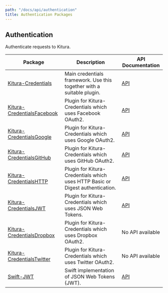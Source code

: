 ```yaml
---
path: "/docs/api/authentication"
title: Authentication Packages
---
```


## Authentication

 Authenticate requests to Kitura.

 | Package      | Description | API Documentation |
 | ----------- | ----------- | ------- |
 | [Kitura-Credentials](https://github.com/Kitura-Next/Kitura-Credentials)  | Main credentials framework. Use this together with a suitable plugin. | [API](https://kitura-next.github.io/Kitura-Credentials/) |
 | [Kitura-CredentialsFacebook](https://github.com/Kitura-Next/Kitura-CredentialsFacebook)  | Plugin for Kitura-Credentials which uses Facebook OAuth2. | [API](https://kitura-next.github.io/Kitura-CredentialsFacebook/) |
 | [Kitura-CredentialsGoogle](https://github.com/Kitura-Next/Kitura-CredentialsGoogle)  | Plugin for Kitura-Credentials which uses Google OAuth2. | [API](https://kitura-next.github.io/Kitura-CredentialsGoogle/) |
 | [Kitura-CredentialsGitHub](https://github.com/Kitura-Next/Kitura-CredentialsGitHub)  | Plugin for Kitura-Credentials which uses GitHub OAuth2. | [API](https://kitura-next.github.io/Kitura-CredentialsGitHub/) |
 | [Kitura-CredentialsHTTP](https://github.com/Kitura-Next/Kitura-CredentialsHTTP)  | Plugin for Kitura-Credentials which uses HTTP Basic or Digest authentication. | [API](https://kitura-next.github.io/Kitura-CredentialsHTTP/) |
 | [Kitura-CredentialsJWT](https://github.com/Kitura-Next/Kitura-CredentialsJWT)  | Plugin for Kitura-Credentials which uses JSON Web Tokens. | [API](https://kitura-next.github.io/Kitura-CredentialsJWT/) |
 | [Kitura-CredentialsDropbox](https://github.com/crspybits/CredentialsDropbox)  | Plugin for Kitura-Credentials which uses Dropbox OAuth2. | No API available |
 | [Kitura-CredentialsTwitter](https://github.com/jacobvanorder/Kitura-CredentialsTwitter)  | Plugin for Kitura-Credentials which uses Twitter OAuth2. | No API available |
 | [Swift-JWT](https://github.com/Kitura-Next/Swift-JWT) | Swift implementation of JSON Web Tokens (JWT). | [API](https://kitura-next.github.io/Swift-JWT/) |
